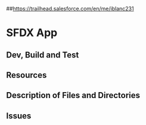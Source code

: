 ##https://trailhead.salesforce.com/en/me/iblanc231


# SFDX  App

## Dev, Build and Test


## Resources


## Description of Files and Directories


## Issues


